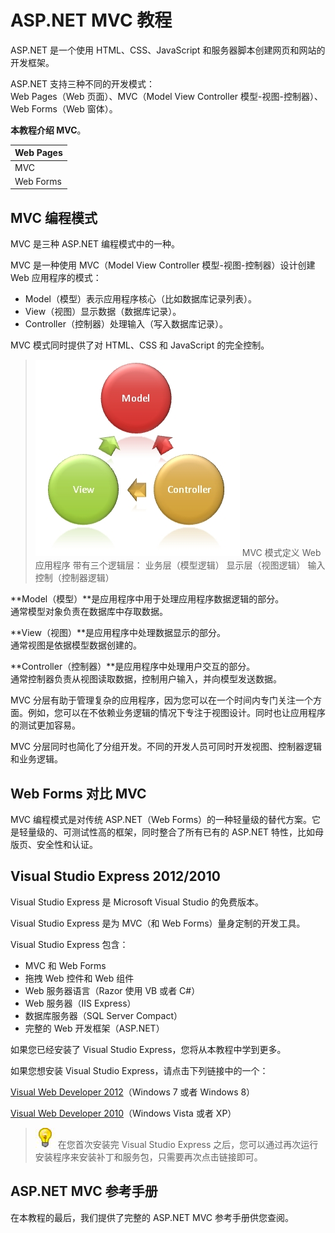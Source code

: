 
# ASP.NET MVC 教程

ASP.NET 是一个使用 HTML、CSS、JavaScript 和服务器脚本创建网页和网站的开发框架。

ASP.NET 支持三种不同的开发模式：  
Web Pages（Web 页面）、MVC（Model View Controller 模型-视图-控制器）、Web Forms（Web 窗体）。

**本教程介绍 MVC**。

| Web Pages |
| --- |
| MVC |
| Web Forms |

## MVC 编程模式

MVC 是三种 ASP.NET 编程模式中的一种。

MVC 是一种使用 MVC（Model View Controller 模型-视图-控制器）设计创建 Web 应用程序的模式：

*   Model（模型）表示应用程序核心（比如数据库记录列表）。
*   View（视图）显示数据（数据库记录）。
*   Controller（控制器）处理输入（写入数据库记录）。

MVC 模式同时提供了对 HTML、CSS 和 JavaScript 的完全控制。

> ![](../img/27.jpg)
> MVC 模式定义 Web 应用程序 带有三个逻辑层： 业务层（模型逻辑） 显示层（视图逻辑） 输入控制（控制器逻辑） 

**Model（模型）**是应用程序中用于处理应用程序数据逻辑的部分。  
通常模型对象负责在数据库中存取数据。

**View（视图）**是应用程序中处理数据显示的部分。  
通常视图是依据模型数据创建的。

**Controller（控制器）**是应用程序中处理用户交互的部分。  
通常控制器负责从视图读取数据，控制用户输入，并向模型发送数据。

MVC 分层有助于管理复杂的应用程序，因为您可以在一个时间内专门关注一个方面。例如，您可以在不依赖业务逻辑的情况下专注于视图设计。同时也让应用程序的测试更加容易。

MVC 分层同时也简化了分组开发。不同的开发人员可同时开发视图、控制器逻辑和业务逻辑。

## Web Forms 对比 MVC

MVC 编程模式是对传统 ASP.NET（Web Forms）的一种轻量级的替代方案。它是轻量级的、可测试性高的框架，同时整合了所有已有的 ASP.NET 特性，比如母版页、安全性和认证。

## Visual Studio Express 2012/2010

Visual Studio Express 是 Microsoft Visual Studio 的免费版本。

Visual Studio Express 是为 MVC（和 Web Forms）量身定制的开发工具。

Visual Studio Express 包含：

*   MVC 和 Web Forms
*   拖拽 Web 控件和 Web 组件
*   Web 服务器语言（Razor 使用 VB 或者 C#）
*   Web 服务器（IIS Express）
*   数据库服务器（SQL Server Compact）
*   完整的 Web 开发框架（ASP.NET）

如果您已经安装了 Visual Studio Express，您将从本教程中学到更多。

如果您想安装 Visual Studio Express，请点击下列链接中的一个：

[Visual Web Developer 2012](//www.microsoft.com/web/handlers/webpi.ashx?command=getinstallerredirect&appid=VWDOrVs11AzurePack)（Windows 7 或者 Windows 8）

[Visual Web Developer 2010](//www.microsoft.com/web/gallery/install.aspx?appid=VWDorVS2010SP1Pack)（Windows Vista 或者 XP）

> ![](/../img/lamp.jpg)
> 在您首次安装完 Visual Studio Express 之后，您可以通过再次运行安装程序来安装补丁和服务包，只需要再次点击链接即可。 

## ASP.NET MVC 参考手册

在本教程的最后，我们提供了完整的 ASP.NET MVC 参考手册供您查阅。


